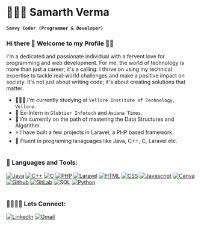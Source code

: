 # 👨🏻‍💻 Samarth Verma
**`Savvy Coder (Programmer & Developer)`**
<br>
### Hi there 👋 Welcome to my Profile 🌟✨
I'm a dedicated and passionate individual with a fervent love for programming and web development. For me, the world of technology is more than just a career; it's a calling. I thrive on using my technical expertise to tackle real-world challenges and make a positive impact on society. It's not just about writing code; it's about creating solutions that matter. 
- 🧑🏻‍🎓 I'm currently studying at `Vellore Institute of Technology, Vellore`.
- 🏢 Ex-Intern in `Globtier Infotech` and `Asiana Times`.
- 🌱 I’m currently on the path of mastering the Data Structures and Algorithm.
- ⚡ I have built a few projects in Laravel, a PHP based framework.
- 🧠 Fluent in programing lanaguages like Java, C++, C, Laravel etc.
#
### 🧰 Languages and Tools:
[![Java](https://img.shields.io/badge/Java-ED8B00?style=for-the-badge&logo=openjdk&logoColor=white)](https://www.java.com/en/)
[![C++](https://img.shields.io/badge/C%2B%2B-00599C?style=for-the-badge&logo=c%2B%2B&logoColor=white)](https://cplusplus.com/)
[![C](https://img.shields.io/badge/C-239120?style=for-the-badge&logo=c&logoColor=white)](https://learn-c.org/)
[![PHP](https://img.shields.io/badge/PHP-777BB4?style=for-the-badge&logo=php&logoColor=white)](https://www.php.net/)
[![Laravel](https://img.shields.io/badge/Laravel-FF2D20?style=for-the-badge&logo=laravel&logoColor=white)](https://laravel.com/)
[![HTML](https://img.shields.io/badge/HTML-239120?style=for-the-badge&logo=html5&logoColor=white)](https://html.com/)
[![CSS](https://img.shields.io/badge/CSS3-1572B6?style=for-the-badge&logo=css3&logoColor=white)](https://www.css3.com/)
[![Javascript](https://img.shields.io/badge/JavaScript-F7DF1E?style=for-the-badge&logo=javascript&logoColor=black)](https://www.javascript.com/)
[![Canva](https://img.shields.io/badge/Canva-%2300C4CC.svg?&style=for-the-badge&logo=Canva&logoColor=white)](https://www.canva.com/en_in/)
[![Github](https://img.shields.io/badge/GitHub-100000?style=for-the-badge&logo=github&logoColor=white)](https://github.com/VermaSamarth)
[![GitLab](https://img.shields.io/badge/GitLab-330F63?style=for-the-badge&logo=gitlab&logoColor=white)](https://gitlab.com/samarthverma1813)
![SQL](https://img.shields.io/badge/MySQL-00000F?style=for-the-badge&logo=mysql&logoColor=white)
[![Python](	https://img.shields.io/badge/Python-14354C?style=for-the-badge&logo=python&logoColor=white)](https://www.python.org/)
#
### 🫱🏼‍🫲🏻 Lets Connect:
[![LinkedIn](https://img.shields.io/badge/LinkedIn-0077B5?style=for-the-badge&logo=linkedin&logoColor=white)](https://www.linkedin.com/in/samarth-verma-sv07/)
[![Gmail](https://img.shields.io/badge/Gmail-D14836?style=for-the-badge&logo=gmail&logoColor=white)](https://mail.google.com/mail/u/0/#sent?compose=new)

